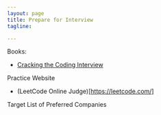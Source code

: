 ```yaml
---
layout: page
title: Prepare for Interview
tagline:

---
```


Books:

- [Cracking the Coding Interview](https://www.amazon.com/Cracking-Coding-Interview-Programming-Questions/dp/098478280X)

Practice Website

- (LeetCode Online Judge)[https://leetcode.com/]

Target List of Preferred Companies



